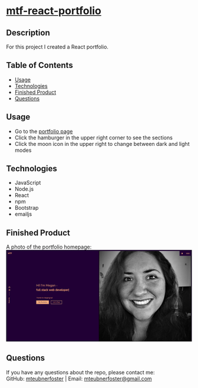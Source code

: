 # [mtf-react-portfolio](https://mteubnerfoster.github.io/mtf-react-portfolio) 

## Description

For this project I created a React portfolio. 

## Table of Contents
* [Usage](#usage)
* [Technologies](#technologies)
* [Finished Product](#finished-product)
* [Questions](#questions)


## Usage
* Go to the [portfolio page](https://mteubnerfoster.github.io/mtf-react-portfolio) 
* Click the hamburger in the upper right corner to see the sections
* Click the moon icon in the upper right to change between dark and light modes

## Technologies
* JavaScript
* Node.js
* React
* npm
* Bootstrap
* emailjs

## Finished Product

A photo of the portfolio homepage:
<br>
![](src/assets/photos/portfoliophoto.jpg)


## Questions
If you have any questions about the repo, please contact me:<br>
GitHub: [mteubnerfoster](https://github.com/mteubnerfoster) | Email: [mteubnerfoster@gmail.com](mailto:mteubnerfoster@gmail.com)
